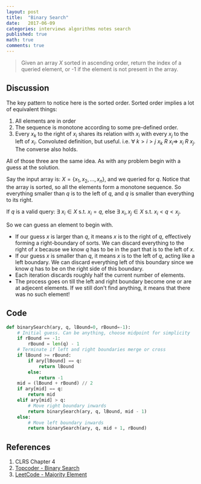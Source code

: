 ```yaml
---
layout: post
title:  "Binary Search"
date:   2017-06-09
categories: interviews algorithms notes search
published: true
math: true
comments: true
---
```


> Given an array $X$ sorted in ascending order, return the index of a queried element, or -1 if the element is not present in the array.

## Discussion
The key pattern to notice here is the sorted order. Sorted order implies a lot of equivalent things:

1. All elements are in order
2. The sequence is monotone according to some pre-defined order. 
3. Every $x_k$ to the right of $x_i$ shares its relation with $x_i$ with every $x_j$ to the left of $x_i$. Convoluted definition, but useful. i.e. $\forall\: k > i > j \: x_k \: R \: x_i \Longrightarrow\ x_i \: R \: x_j$. The converse also holds.

All of those three are the same idea. As with any problem begin with a guess at the solution.

Say the input array is: $X = \{x_1, x_2, ..., x_n\}$, and we queried for $q$. Notice that the array is sorted, so all the elements form a monotone sequence. So everything smaller than $q$ is to the left of $q$, and $q$ is smaller than everything to its right.

If $q$ is a valid query: $\exists\:x_i \in X$ s.t. $x_i = q$, else $\exists\:x_i, x_j \in X$ s.t. $x_i < q < x_j$.

So we can guess an element to begin with. 

* If our guess $x$ is larger than $q$, it means $x$ is to the right of $q$, effectively forming a right-boundary of sorts. We can discard everything to the right of $x$ because we know $q$ has to be in the part that is to the left of $x$.
* If our guess $x$ is smaller than $q$, it means $x$ is to the left of $q$, acting like a left boundary. We can discard everything left of this boundary since we know $q$ has to be on the right side of this boundary.
* Each iteration discards roughly half the current number of elements.
* The process goes on till the left and right boundary become one or are at adjecent elements. If we still don't find anything, it means that there was no such element!

## Code

```python
def binarySearch(ary, q, lBound=0, rBound=-1):
    # Initial guess. Can be anything, choose midpoint for simplicity
    if rBound == -1:
        rBound = len(q) - 1
    # Terminate if left and right boundaries merge or cross
    if lBound >= rBound:
        if ary[lBound] == q:
            return lBound
        else:
            return -1
    mid = (lBound + rBound) // 2
    if ary[mid] == q:
        return mid
    elif ary[mid] > q:
        # Move right boundary inwards
        return binarySearch(ary, q, lBound, mid - 1)
    else:
        # Move left boundary inwards
        return binarySearch(ary, q, mid + 1, rBound)
```


## References
1. CLRS Chapter 4
2. [Topcoder - Binary Search](https://www.topcoder.com/community/data-science/data-science-tutorials/binary-search/)
3. [LeetCode - Majority Element](https://leetcode.com/problems/majority-element/#/description)